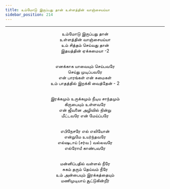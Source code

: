 ```yaml
---
title: உம்மோடு இருப்பது தான் உள்ளத்தின் வாஞ்சையய்யா
sidebar_position: 214
---
```


---
<center>
உம்மோடு இருப்பது தான்<br/>
உள்ளத்தின் வாஞ்சையய்யா<br/>
உம் சித்தம் செய்வது தான்<br/>
இதயத்தின் ஏக்கமையா -2<br/><br/>

எனக்காக யாவையும் செய்பவரே<br/>
செய்து முடிப்பவரே<br/>
என் பாரங்கள் என் சுமைகள்<br/>
உம் பாதத்தில் இறக்கி வைத்தேன் - 2<br/><br/>

இரக்கமும் உருக்கமும் நீடிய சாந்தமும்<br/>
கிருபையும் உள்ளவரே<br/>
என் ஜீவனை அழிவில் நின்று<br/>
மீட்டவரே என் மேய்ப்பரே<br/><br/>

எபிநேசரே எல் எலியோன்<br/>
என்றுமே உயர்ந்தவரே<br/>
எல்ஷடாய் (சர்வ ) வல்லவரே<br/>
எல்ரோயீ காண்பவரே<br/><br/>

மன்னிப்பதில் வள்ளல் நீரே<br/>
சுகம் தரும் தெய்வம் நீரே<br/>
உம் அன்பையும் இரக்கத்தையும்<br/>
மணிமுடியாய் சூட்டுகின்றீர்
</center>